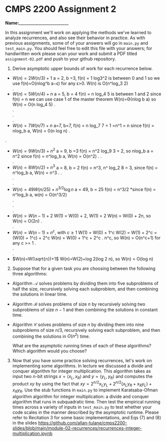 # CMPS 2200 Assignment 2

**Name:**_________________________

In this assignment we'll work on applying the methods we've learned to analyze recurrences, and also see their behavior
in practice. As with previous
assignments, some of of your answers will go in `main.py` and `test_main.py`. You
should feel free to edit this file with your answers; for handwritten
work please scan your work and submit a PDF titled `assignment-02.pdf`
and push to your github repository.


1. Derive asymptotic upper bounds of work for each recurrence below.
  * $W(n)=2W(n/3)+1$
a = 2, b =3, f(n) = 1
log3^2 is between 0 and 1 so we use f(n)=O(nlog^b a−ϵ) for any ϵ>0.
W(n) is O(n^log_3 2)   
.  
  * $W(n)=5W(n/4)+n$
  a = 5, b = 4 f(n) = n
log_4 5 is between 1 and 2
since f(n) = n we can use case 1 of the master theorem W(n)=Θ(nlog b a) so W(n) = O(n log_4 5)
.  
.  
.  
.  
  * $W(n)=7W(n/7)+n$
a=7, b=7, f(n) = n log_7 7 = 1 =n^1 = n since f(n) = nlog_b a, W(n) = 0(n log n) .

.  
  * $W(n)=9W(n/3)+n^2$
a = 9, b =3 f(n) = n^2 log_9 3 = 2, so nlog_b a = n^2 since f(n) = n^log_b a, W(n) = O(n^2) . 
.  
.  
  * $W(n)=8W(n/2)+n^3$
a = 8, b = 2 f(n) = n^3, n^ log_2 8 = 3, since f(n) = n^log_b a, W(n) = n^3 .
.  
.  
.  
  * $W(n)=49W(n/25)+n^{3/2}\log n$
a = 49, b = 25 f(n) = n^3/2 *since f(n) = n^log_b a, w(n) = O(n^3/2)   
.  
.  
.  
  * $W(n)=W(n-1)+2$
W(1) = W(0) + 2, W(1) = 2
W(n) = W(0) + 2n, so W(n) = O(2n)
.  
.  
  * $W(n)= W(n-1)+n^c$, with $c\geq 1$
W(1) = W(0) + 1^c W(2) = W(1) + 2^c = (W(0) + 1^c) + 2^c W(n) = W(0) + 1^c + 2^c . n^c, so W(n) = O(n^c+1) for any c >= 1
.  
.  
.  
  * $W(n)=W(\sqrt{n})+1$
W(n)=W(2)+log 2(log 2 n), so W(n) = O(log n)

2. Suppose that for a given task you are choosing between the following three algorithms:

  * Algorithm $\mathcal{A}$ solves problems by dividing them into
      five subproblems of half the size, recursively solving each
      subproblem, and then combining the solutions in linear time.
    
  * Algorithm $\mathcal{B}$ solves problems of size $n$ by
      recursively solving two subproblems of size $n-1$ and then
      combining the solutions in constant time.
    
  * Algorithm $\mathcal{C}$ solves problems of size $n$ by dividing
      them into nine subproblems of size $n/3$, recursively solving
      each subproblem, and then combining the solutions in $O(n^2)$
      time.

    What are the asymptotic running times of each of these algorithms?
    Which algorithm would you choose?


3. Now that you have some practice solving recurrences, let's work on
  implementing some algorithms. In lecture we discussed a divide and
  conquer algorithm for integer multiplication. This algorithm takes
  as input two $n$-bit strings $x = \langle x_L, x_R\rangle$ and
  $y=\langle y_L, y_R\rangle$ and computes the product $xy$ by using
  the fact that $xy = 2^{n/2}x_Ly_L + 2^{n/2}(x_Ly_R+x_Ry_L) +
  x_Ry_R.$ Use the
  stub functions in `main.py` to implement Karatsaba-Ofman algorithm algorithm for integer
  multiplication: a divide and conquer algorithm that runs in
  subquadratic time. Then test the empirical running times across a
  variety of inputs in `test_main.py` to test whether your code scales in the manner
  described by the asymptotic runtime. Please refer to Recitation 3 for some basic implementations, and Eqs (7) and (8) in the slides https://github.com/allan-tulane/cmps2200-slides/blob/main/module-02-recurrences/recurrences-integer-multiplication.ipynb
 
 


